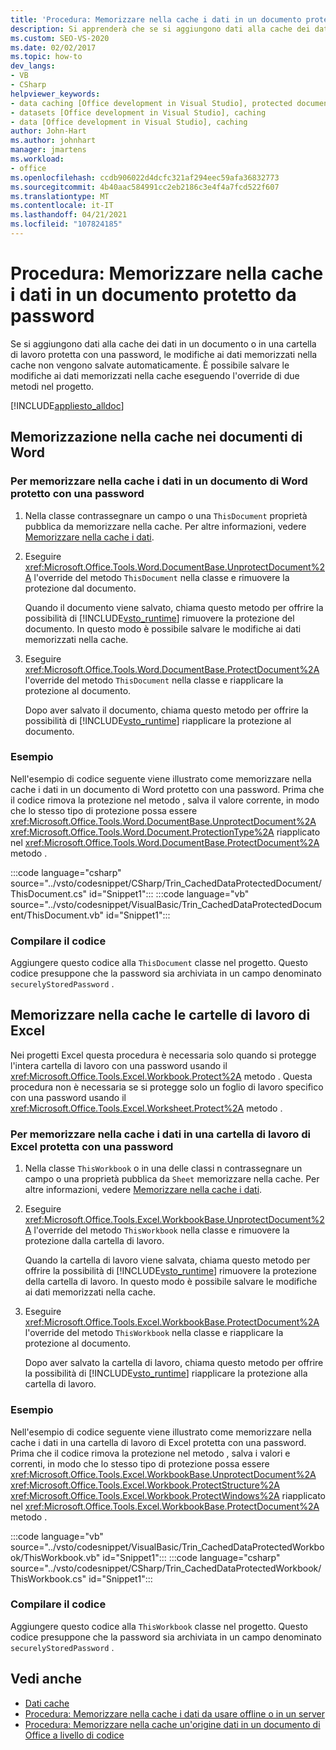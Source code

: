 ```yaml
---
title: 'Procedura: Memorizzare nella cache i dati in un documento protetto da password'
description: Si apprenderà che se si aggiungono dati alla cache dei dati in un documento o in una cartella di lavoro protetta con una password, è possibile salvare le modifiche ai dati memorizzati nella cache eseguendo l'override di due metodi nel progetto.
ms.custom: SEO-VS-2020
ms.date: 02/02/2017
ms.topic: how-to
dev_langs:
- VB
- CSharp
helpviewer_keywords:
- data caching [Office development in Visual Studio], protected documents
- datasets [Office development in Visual Studio], caching
- data [Office development in Visual Studio], caching
author: John-Hart
ms.author: johnhart
manager: jmartens
ms.workload:
- office
ms.openlocfilehash: ccdb906022d4dcfc321af294eec59afa36832773
ms.sourcegitcommit: 4b40aac584991cc2eb2186c3e4f4a7fcd522f607
ms.translationtype: MT
ms.contentlocale: it-IT
ms.lasthandoff: 04/21/2021
ms.locfileid: "107824185"
---
```

# <a name="how-to-cache-data-in-a-password-protected-document"></a>Procedura: Memorizzare nella cache i dati in un documento protetto da password
  Se si aggiungono dati alla cache dei dati in un documento o in una cartella di lavoro protetta con una password, le modifiche ai dati memorizzati nella cache non vengono salvate automaticamente. È possibile salvare le modifiche ai dati memorizzati nella cache eseguendo l'override di due metodi nel progetto.

 [!INCLUDE[appliesto_alldoc](../vsto/includes/appliesto-alldoc-md.md)]

## <a name="caching-in-word-documents"></a>Memorizzazione nella cache nei documenti di Word

### <a name="to-cache-data-in-a-word-document-that-is-protected-with-a-password"></a>Per memorizzare nella cache i dati in un documento di Word protetto con una password

1. Nella classe contrassegnare un campo o una `ThisDocument` proprietà pubblica da memorizzare nella cache. Per altre informazioni, vedere [Memorizzare nella cache i dati](../vsto/caching-data.md).

2. Eseguire <xref:Microsoft.Office.Tools.Word.DocumentBase.UnprotectDocument%2A> l'override del metodo `ThisDocument` nella classe e rimuovere la protezione dal documento.

     Quando il documento viene salvato, chiama questo metodo per offrire la possibilità di [!INCLUDE[vsto_runtime](../vsto/includes/vsto-runtime-md.md)] rimuovere la protezione del documento. In questo modo è possibile salvare le modifiche ai dati memorizzati nella cache.

3. Eseguire <xref:Microsoft.Office.Tools.Word.DocumentBase.ProtectDocument%2A> l'override del metodo `ThisDocument` nella classe e riapplicare la protezione al documento.

     Dopo aver salvato il documento, chiama questo metodo per offrire la possibilità di [!INCLUDE[vsto_runtime](../vsto/includes/vsto-runtime-md.md)] riapplicare la protezione al documento.

### <a name="example"></a>Esempio
 Nell'esempio di codice seguente viene illustrato come memorizzare nella cache i dati in un documento di Word protetto con una password. Prima che il codice rimova la protezione nel metodo , salva il valore corrente, in modo che lo stesso tipo di protezione possa essere <xref:Microsoft.Office.Tools.Word.DocumentBase.UnprotectDocument%2A> <xref:Microsoft.Office.Tools.Word.Document.ProtectionType%2A> riapplicato nel <xref:Microsoft.Office.Tools.Word.DocumentBase.ProtectDocument%2A> metodo .

 :::code language="csharp" source="../vsto/codesnippet/CSharp/Trin_CachedDataProtectedDocument/ThisDocument.cs" id="Snippet1":::
 :::code language="vb" source="../vsto/codesnippet/VisualBasic/Trin_CachedDataProtectedDocument/ThisDocument.vb" id="Snippet1":::

### <a name="compile-the-code"></a>Compilare il codice
 Aggiungere questo codice alla `ThisDocument` classe nel progetto. Questo codice presuppone che la password sia archiviata in un campo denominato `securelyStoredPassword` .

## <a name="cache-in-excel-workbooks"></a>Memorizzare nella cache le cartelle di lavoro di Excel
 Nei progetti Excel questa procedura è necessaria solo quando si protegge l'intera cartella di lavoro con una password usando il <xref:Microsoft.Office.Tools.Excel.Workbook.Protect%2A> metodo . Questa procedura non è necessaria se si protegge solo un foglio di lavoro specifico con una password usando il <xref:Microsoft.Office.Tools.Excel.Worksheet.Protect%2A> metodo .

### <a name="to-cache-data-in-an-excel-workbook-that-is-protected-with-a-password"></a>Per memorizzare nella cache i dati in una cartella di lavoro di Excel protetta con una password

1. Nella classe `ThisWorkbook` o in una delle classi n contrassegnare un campo o una proprietà pubblica da `Sheet`  memorizzare nella cache. Per altre informazioni, vedere [Memorizzare nella cache i dati](../vsto/caching-data.md).

2. Eseguire <xref:Microsoft.Office.Tools.Excel.WorkbookBase.UnprotectDocument%2A> l'override del metodo `ThisWorkbook` nella classe e rimuovere la protezione dalla cartella di lavoro.

     Quando la cartella di lavoro viene salvata, chiama questo metodo per offrire la possibilità di [!INCLUDE[vsto_runtime](../vsto/includes/vsto-runtime-md.md)] rimuovere la protezione della cartella di lavoro. In questo modo è possibile salvare le modifiche ai dati memorizzati nella cache.

3. Eseguire <xref:Microsoft.Office.Tools.Excel.WorkbookBase.ProtectDocument%2A> l'override del metodo `ThisWorkbook` nella classe e riapplicare la protezione al documento.

     Dopo aver salvato la cartella di lavoro, chiama questo metodo per offrire la possibilità di [!INCLUDE[vsto_runtime](../vsto/includes/vsto-runtime-md.md)] riapplicare la protezione alla cartella di lavoro.

### <a name="example"></a>Esempio
 Nell'esempio di codice seguente viene illustrato come memorizzare nella cache i dati in una cartella di lavoro di Excel protetta con una password. Prima che il codice rimova la protezione nel metodo , salva i valori e correnti, in modo che lo stesso tipo di protezione possa essere <xref:Microsoft.Office.Tools.Excel.WorkbookBase.UnprotectDocument%2A> <xref:Microsoft.Office.Tools.Excel.Workbook.ProtectStructure%2A> <xref:Microsoft.Office.Tools.Excel.Workbook.ProtectWindows%2A> riapplicato nel <xref:Microsoft.Office.Tools.Excel.WorkbookBase.ProtectDocument%2A> metodo .

 :::code language="vb" source="../vsto/codesnippet/VisualBasic/Trin_CachedDataProtectedWorkbook/ThisWorkbook.vb" id="Snippet1":::
 :::code language="csharp" source="../vsto/codesnippet/CSharp/Trin_CachedDataProtectedWorkbook/ThisWorkbook.cs" id="Snippet1":::

### <a name="compile-the-code"></a>Compilare il codice
 Aggiungere questo codice alla `ThisWorkbook` classe nel progetto. Questo codice presuppone che la password sia archiviata in un campo denominato `securelyStoredPassword` .

## <a name="see-also"></a>Vedi anche
- [Dati cache](../vsto/caching-data.md)
- [Procedura: Memorizzare nella cache i dati da usare offline o in un server](../vsto/how-to-cache-data-for-use-offline-or-on-a-server.md)
- [Procedura: Memorizzare nella cache un'origine dati in un documento di Office a livello di codice](../vsto/how-to-programmatically-cache-a-data-source-in-an-office-document.md)
